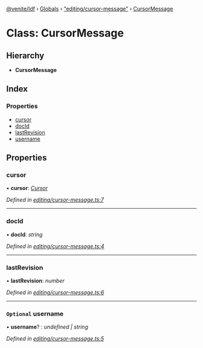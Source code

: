 [@venite/ldf](../README.md) › [Globals](../globals.md) › ["editing/cursor-message"](../modules/_editing_cursor_message_.md) › [CursorMessage](_editing_cursor_message_.cursormessage.md)

# Class: CursorMessage

## Hierarchy

* **CursorMessage**

## Index

### Properties

* [cursor](_editing_cursor_message_.cursormessage.md#cursor)
* [docId](_editing_cursor_message_.cursormessage.md#docid)
* [lastRevision](_editing_cursor_message_.cursormessage.md#lastrevision)
* [username](_editing_cursor_message_.cursormessage.md#optional-username)

## Properties

###  cursor

• **cursor**: *[Cursor](_editing_cursor_.cursor.md)*

*Defined in [editing/cursor-message.ts:7](https://github.com/gbj/venite/blob/dd6607c9/ldf/src/editing/cursor-message.ts#L7)*

___

###  docId

• **docId**: *string*

*Defined in [editing/cursor-message.ts:4](https://github.com/gbj/venite/blob/dd6607c9/ldf/src/editing/cursor-message.ts#L4)*

___

###  lastRevision

• **lastRevision**: *number*

*Defined in [editing/cursor-message.ts:6](https://github.com/gbj/venite/blob/dd6607c9/ldf/src/editing/cursor-message.ts#L6)*

___

### `Optional` username

• **username**? : *undefined | string*

*Defined in [editing/cursor-message.ts:5](https://github.com/gbj/venite/blob/dd6607c9/ldf/src/editing/cursor-message.ts#L5)*
